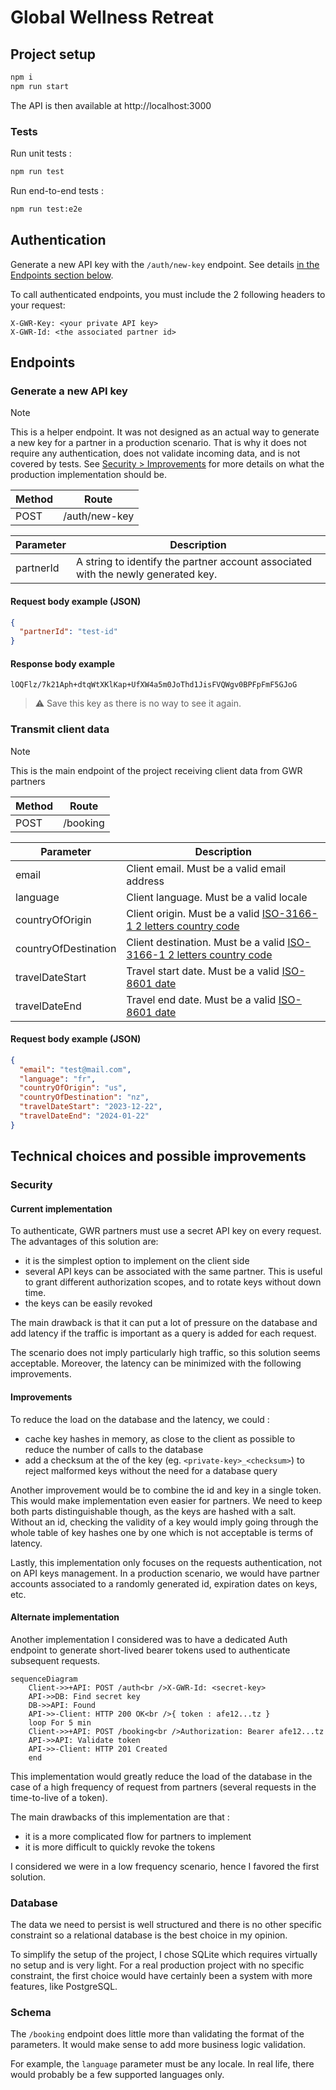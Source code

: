 # Global Wellness Retreat

## Project setup

```sh
npm i
npm run start
```

The API is then available at http://localhost:3000

### Tests

Run unit tests :

```sh
npm run test
```

Run end-to-end tests :

```sh
npm run test:e2e
```

## Authentication

Generate a new API key with the `/auth/new-key` endpoint. See details [in the Endpoints section below](#generate-a-new-api-key).

To call authenticated endpoints, you must include the 2 following headers to your request:

```
X-GWR-Key: <your private API key>
X-GWR-Id: <the associated partner id>
```

## Endpoints

### Generate a new API key

> [!NOTE]
> This is a helper endpoint. It was not designed as an actual way to generate a new key for a partner in a production scenario. That is why it does not require any authentication, does not validate incoming data, and is not covered by tests. See [Security > Improvements](#improvements) for more details on what the production implementation should be.

| Method | Route         |
| ------ | ------------- |
| POST   | /auth/new-key |

| Parameter | Description                                                                       |
| --------- | --------------------------------------------------------------------------------- |
| partnerId | A string to identify the partner account associated with the newly generated key. |

#### Request body example (JSON)

```json
{
  "partnerId": "test-id"
}
```

#### Response body example

```
lOQFlz/7k21Aph+dtqWtXKlKap+UfXW4a5m0JoThd1JisFVQWgv0BPFpFmF5GJoG
```

> :warning: Save this key as there is no way to see it again.

### Transmit client data

> [!NOTE]
> This is the main endpoint of the project receiving client data from GWR partners

| Method | Route    |
| ------ | -------- |
| POST   | /booking |

| Parameter            | Description                                                                                                               |
| -------------------- | ------------------------------------------------------------------------------------------------------------------------- |
| email                | Client email. Must be a valid email address                                                                               |
| language             | Client language. Must be a valid locale                                                                                   |
| countryOfOrigin      | Client origin. Must be a valid [ISO-3166-1 2 letters country code](https://en.wikipedia.org/wiki/ISO_3166-1_alpha-2)      |
| countryOfDestination | Client destination. Must be a valid [ISO-3166-1 2 letters country code](https://en.wikipedia.org/wiki/ISO_3166-1_alpha-2) |
| travelDateStart      | Travel start date. Must be a valid [ISO-8601 date](https://en.wikipedia.org/wiki/ISO_8601)                                |
| travelDateEnd        | Travel end date. Must be a valid [ISO-8601 date](https://en.wikipedia.org/wiki/ISO_8601)                                  |

#### Request body example (JSON)

```json
{
  "email": "test@mail.com",
  "language": "fr",
  "countryOfOrigin": "us",
  "countryOfDestination": "nz",
  "travelDateStart": "2023-12-22",
  "travelDateEnd": "2024-01-22"
}
```

## Technical choices and possible improvements

### Security

#### Current implementation

To authenticate, GWR partners must use a secret API key on every request. The advantages of this solution are:

- it is the simplest option to implement on the client side
- several API keys can be associated with the same partner. This is useful to grant different authorization scopes, and to rotate keys without down time.
- the keys can be easily revoked

The main drawback is that it can put a lot of pressure on the database and add latency if the traffic is important as a query is added for each request.

The scenario does not imply particularly high traffic, so this solution seems acceptable. Moreover, the latency can be minimized with the following improvements.

#### Improvements

To reduce the load on the database and the latency, we could :

- cache key hashes in memory, as close to the client as possible to reduce the number of calls to the database
- add a checksum at the of the key (eg. `<private-key>_<checksum>`) to reject malformed keys without the need for a database query

Another improvement would be to combine the id and key in a single token. This would make implementation even easier for partners. We need to keep both parts distinguishable though, as the keys are hashed with a salt. Without an id, checking the validity of a key would imply going through the whole table of key hashes one by one which is not acceptable is terms of latency.

Lastly, this implementation only focuses on the requests authentication, not on API keys management. In a production scenario, we would have partner accounts associated to a randomly generated id, expiration dates on keys, etc.

#### Alternate implementation

Another implementation I considered was to have a dedicated Auth endpoint to generate short-lived bearer tokens used to authenticate subsequent requests.

```mermaid
sequenceDiagram
    Client->>+API: POST /auth<br />X-GWR-Id: <secret-key>
    API->>DB: Find secret key
    DB->>API: Found
    API->>-Client: HTTP 200 OK<br />{ token : afe12...tz }
    loop For 5 min
    Client->>+API: POST /booking<br />Authorization: Bearer afe12...tz
    API->>API: Validate token
    API->>-Client: HTTP 201 Created
    end
```

This implementation would greatly reduce the load of the database in the case of a high frequency of request from partners (several requests in the time-to-live of a token).

The main drawbacks of this implementation are that :

- it is a more complicated flow for partners to implement
- it is more difficult to quickly revoke the tokens

I considered we were in a low frequency scenario, hence I favored the first solution.

### Database

The data we need to persist is well structured and there is no other specific constraint so a relational database is the best choice in my opinion.

To simplify the setup of the project, I chose SQLite which requires virtually no setup and is very light. For a real production project with no specific constraint, the first choice would have certainly been a system with more features, like PostgreSQL.

### Schema

The `/booking` endpoint does little more than validating the format of the parameters. It would make sense to add more business logic validation.

For example, the `language` parameter must be any locale. In real life, there would probably be a few supported languages only.
